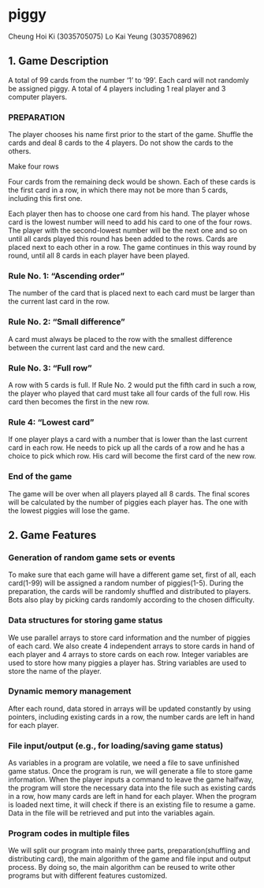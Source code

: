 # piggy

Cheung Hoi Ki (3035705075)
Lo Kai Yeung (3035708962)

## 1. Game Description

A total of 99 cards from the number ‘1’ to ‘99’. Each card will not randomly be assigned piggy. A total of 4 players including 1 real player and 3 computer players. 


### PREPARATION

The player chooses his name first prior to the start of the game. Shuffle the cards and deal 8 cards to the 4 players. Do not show the cards to the others.


Make four rows

Four cards from the remaining deck would be shown. Each of these cards is the first card in a row, in which there may not be more than 5 cards, including this first one. 


Each player then has to choose one card from his hand. The player whose card is the lowest number will need to add his card to one of the four rows. The player with the second-lowest number will be the next one and so on until all cards played this round has been added to the rows. Cards are placed next to each other in a row. The game continues in this way round by round, until all 8 cards in each player have been played.


### Rule No. 1: “Ascending order”

The number of the card that is placed next to each card must be larger than the current last card in the row.


### Rule No. 2: “Small difference”

A card must always be placed to the row with the smallest difference between the current last card and the new card.


### Rule No. 3: “Full row”

A row with 5 cards is full. If Rule No. 2 would put the fifth card in such a row, the player who played that card must take all four cards of the full row. His card then becomes the first in the new row.


### Rule 4: “Lowest card”

If one player plays a card with a number that is lower than the last current card in each row. He needs to pick up all the cards of a row and he has a choice to pick which row. His card will become the first card of the new row.


### End of the game

The game will be over when all players played all 8 cards. The final scores will be calculated by the number of piggies each player has. The one with the lowest piggies will lose the game.


## 2. Game Features

### Generation of random game sets or events
To make sure that each game will have a different game set, first of all, each card(1-99) will be assigned a random number of piggies(1-5). During the preparation, the cards will be randomly shuffled and distributed to players. Bots also play by picking cards randomly according to the chosen difficulty. 
 
### Data structures for storing game status
We use parallel arrays to store card information and the number of piggies of each card. We also create 4 independent arrays to store cards in hand of each player and 4 arrays to store cards on each row. Integer variables are used to store how many piggies a player has. String variables are used to store the name of the player.
 
### Dynamic memory management
After each round, data stored in arrays will be updated constantly by using pointers, including existing cards in a row,  the number cards are left in hand for each player. 

 
### File input/output (e.g., for loading/saving game status)
As variables in a program are volatile, we need a file to save unfinished game status. Once the program is run, we will generate a file to store game information. When the player inputs a command to leave the game halfway, the program will store the necessary data into the file such as existing cards in a row,  how many cards are left in hand for each player. When the program is loaded next time, it will check if there is an existing file to resume a game. Data in the file will be retrieved and put into the variables again.
 
### Program codes in multiple files
We will split our program into mainly three parts, preparation(shuffling and distributing card), the main algorithm of the game and file input and output process. By doing so, the main algorithm can be reused to write other programs but with different features customized. 
